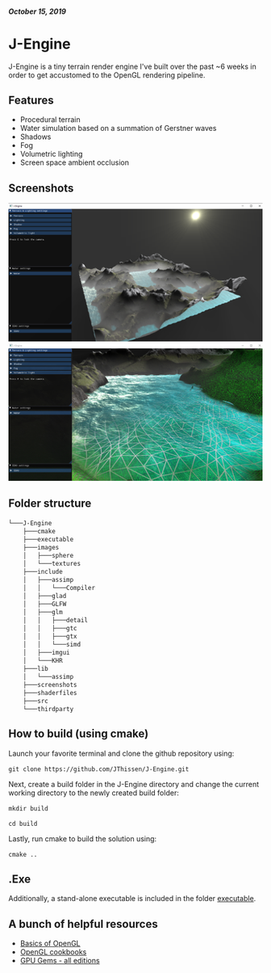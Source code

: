 ##### October 15, 2019

# J-Engine

J-Engine is a tiny terrain render engine I've built over the past ~6 weeks in order to get accustomed to the OpenGL rendering pipeline.

## Features

- Procedural terrain
- Water simulation based on a summation of Gerstner waves
- Shadows
- Fog
- Volumetric lighting
- Screen space ambient occlusion

## Screenshots

![](screenshots/J-Engine_screenshot1.png)
![](screenshots/J-Engine_screenshot2.png)

## Folder structure

```
└───J-Engine
    ├───cmake
    ├───executable
    ├───images
    │   ├───sphere
    │   └───textures
    ├───include
    │   ├───assimp
    │   │   └───Compiler
    │   ├───glad
    │   ├───GLFW
    │   ├───glm
    │   │   ├───detail
    │   │   ├───gtc
    │   │   ├───gtx
    │   │   └───simd
    │   ├───imgui
    │   └───KHR
    ├───lib
    │   └───assimp
    ├───screenshots
    ├───shaderfiles
    ├───src
    └───thirdparty
```

## How to build (using cmake)

Launch your favorite terminal and clone the github repository using:

```
git clone https://github.com/JThissen/J-Engine.git
```

Next, create a build folder in the J-Engine directory and change the current working directory to the newly created build folder:

```
mkdir build
```

```
cd build
```

Lastly, run cmake to build the solution using:

```
cmake ..
```

## .Exe

Additionally, a stand-alone executable is included in the folder [executable](https://github.com/JThissen/J-Engine/tree/master/executable).

## A bunch of helpful resources

- [Basics of OpenGL](https://learnopengl.com/)
- [OpenGL cookbooks](https://www.google.com/search?q=opengl+cookbook&sxsrf=ACYBGNTCLk4F9Zb9sgre8FbZblqyFuXLLQ:1571147116903&source=lnms&sa=X&ved=0ahUKEwj10quOs57lAhUP-aQKHWWMCu4Q_AUIDSgA&biw=1517&bih=741&dpr=0.9)
- [GPU Gems - all editions](https://developer.nvidia.com/gpugems/GPUGems/gpugems_pref01.html)
